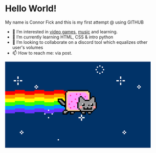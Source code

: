 # Hello World!

My name is Connor Fick and this is my first attempt @ using GITHUB

- 👀 I’m interested in [video games](https://steamcommunity.com/id/KidCani/), [music](https://open.spotify.com/artist/4FtL4qiKNl5GRe75Fvk0nX?si=5effb142205f49cb) and learning.
- 🌱 I’m currently learning HTML, CSS & intro python
- 💞️ I’m looking to collaborate on a discord tool which equalizes other user's volumes
- 📫 How to reach me: via post. 

![nyancat](nyan.gif)
<!---
cafick/cafick is a ✨ special ✨ repository because its `README.md` (this file) appears on your GitHub profile.
You can click the Preview link to take a look at your changes.
--->

